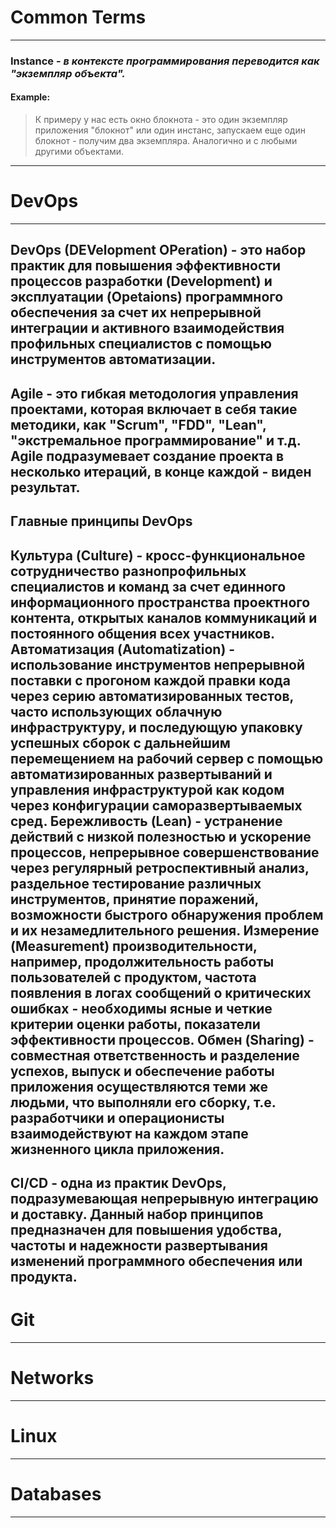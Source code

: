 # Common Terms
---
### **Instance** - *в контексте программирования переводится как "экземпляр объекта".* 
#### Example: 
> К примеру у нас есть окно блокнота - это один экземпляр приложения "блокнот" или один инстанс, запускаем еще один блокнот - получим два экземпляра. Аналогично и с любыми другими объектами.
---
# DevOps
---
**DevOps (DEVelopment OPeration)** - это набор практик для повышения эффективности процессов разработки **(Development)** и эксплуатации **(Opetaions)** программного обеспечения за счет их непрерывной интеграции и активного взаимодействия профильных специалистов с помощью инструментов автоматизации.
---
**Agile** - это гибкая методология управления проектами, которая включает в себя такие методики, как "Scrum", "FDD", "Lean", "экстремальное программирование" и т.д. Agile подразумевает создание проекта в несколько итераций, в конце каждой - виден результат.
---
## Главные принципы DevOps
**Культура (Culture)** - кросс-функциональное сотрудничество разнопрофильных специалистов и команд за счет единного информационного пространства проектного контента, открытых каналов коммуникаций и постоянного общения всех участников.
**Автоматизация (Automatization)** - использование инструментов непрерывной поставки с прогоном каждой правки кода через серию автоматизированных тестов, часто использующих облачную инфраструктуру, и последующую упаковку успешных сборок с дальнейшим перемещением на рабочий сервер с помощью автоматизированных развертываний и управления инфраструктурой как кодом через конфигурации саморазвертываемых сред.
**Бережливость (Lean)** - устранение действий с низкой полезностью и ускорение процессов, непрерывное совершенствование через регулярный ретроспективный анализ, раздельное тестирование различных инструментов, принятие поражений, возможности быстрого обнаружения проблем и их незамедлительного решения.
**Измерение (Measurement)** производительности, например, продолжительность работы пользователей с продуктом, частота появления в логах сообщений о критических ошибках - необходимы ясные и четкие критерии оценки работы, показатели эффективности процессов.
**Обмен (Sharing)** - совместная ответственность и разделение успехов, выпуск и обеспечение работы приложения осуществляются теми же людьми, что выполняли его сборку, т.е. разработчики и операционисты взаимодействуют на каждом этапе жизненного цикла приложения.
---
**CI/CD** - одна из практик DevOps, подразумевающая непрерывную интеграцию и доставку. Данный набор принципов предназначен для повышения удобства, частоты и надежности развертывания изменений программного обеспечения или продукта.
---
# Git
---
# Networks
---
# Linux
---
# Databases
---
